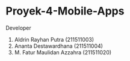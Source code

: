 # Proyek-4-Mobile-Apps

Developer
1. Aldrin Rayhan Putra (211511003)
2. Ananta Destawardhana (211511004)
3. M. Fatur Maulidan Azzahra (211511020)
